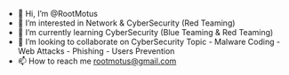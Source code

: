 - 👋 Hi, I’m @RootMotus
- 👀 I’m interested in Network & CyberSecurity (Red Teaming)
- 🌱 I’m currently learning CyberSecurity (Blue Teaming & Red Teaming)
- 💞️ I’m looking to collaborate on CyberSecurity Topic - Malware Coding - Web Attacks - Phishing - Users Prevention
- 📫 How to reach me rootmotus@gmail.com

<!---
RootMotus/RootMotus is a ✨ special ✨ repository because its `README.md` (this file) appears on your GitHub profile.
You can click the Preview link to take a look at your changes.
--->
